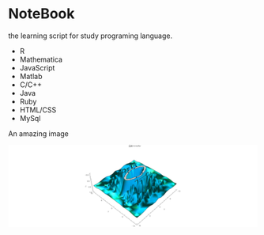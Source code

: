 # NoteBook
the learning script for study programing language. 

* R
* Mathematica
* JavaScript
* Matlab
* C/C++
* Java
* Ruby
* HTML/CSS
* MySql

An amazing image


![sca][1]


[1]:https://github.com/AutuanLiu/Code/blob/master/mathematica/sca.png

